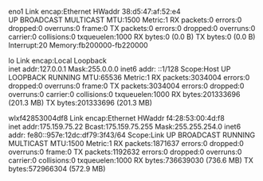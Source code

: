 eno1      Link encap:Ethernet  HWaddr 38:d5:47:af:52:e4  
          UP BROADCAST MULTICAST  MTU:1500  Metric:1
          RX packets:0 errors:0 dropped:0 overruns:0 frame:0
          TX packets:0 errors:0 dropped:0 overruns:0 carrier:0
          collisions:0 txqueuelen:1000 
          RX bytes:0 (0.0 B)  TX bytes:0 (0.0 B)
          Interrupt:20 Memory:fb200000-fb220000 

lo        Link encap:Local Loopback  
          inet addr:127.0.0.1  Mask:255.0.0.0
          inet6 addr: ::1/128 Scope:Host
          UP LOOPBACK RUNNING  MTU:65536  Metric:1
          RX packets:3034004 errors:0 dropped:0 overruns:0 frame:0
          TX packets:3034004 errors:0 dropped:0 overruns:0 carrier:0
          collisions:0 txqueuelen:1000 
          RX bytes:201333696 (201.3 MB)  TX bytes:201333696 (201.3 MB)

wlxf42853004df8 Link encap:Ethernet  HWaddr f4:28:53:00:4d:f8  
          inet addr:175.159.75.22  Bcast:175.159.75.255  Mask:255.255.254.0
          inet6 addr: fe80::957e:12dc:df79:3f43/64 Scope:Link
          UP BROADCAST RUNNING MULTICAST  MTU:1500  Metric:1
          RX packets:1871637 errors:0 dropped:0 overruns:0 frame:0
          TX packets:1192632 errors:0 dropped:0 overruns:0 carrier:0
          collisions:0 txqueuelen:1000 
          RX bytes:736639030 (736.6 MB)  TX bytes:572966304 (572.9 MB)

